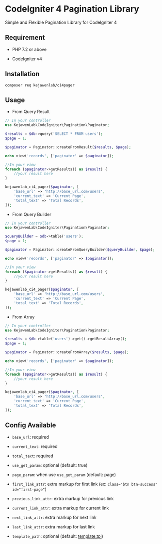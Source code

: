 # CodeIgniter 4 Pagination Library

Simple and Flexible Pagination Library for CodeIgniter 4

## Requirement

* PHP 7.2 or above

* CodeIgniter v4

## Installation

`composer req kejawenlab/ci4pager`

## Usage

* From Query Result

```php
// In your controller
use KejawenLab\CodeIgniter\Pagination\Paginator;

$results = $db->query('SELECT * FROM users');
$page = 1;

$paginator = Paginator::createFromResult($results, $page);

echo view('records', ['paginator' => $paginator]);

//In your view
foreach ($paginator->getResults() as $result) {
    //your result here
}

kejawenlab_ci4_pager($paginator, [
    'base_url' => 'http://base_url.com/users',
    'current_text' => 'Current Page',
    'total_text' => 'Total Records',
]);
```

* From Query Builder

```php
// In your controller
use KejawenLab\CodeIgniter\Pagination\Paginator;

$queryBuilder = $db->table('users');
$page = 1;

$paginator = Paginator::createFromQueryBuilder($queryBuilder, $page);

echo view('records', ['paginator' => $paginator]);

//In your view
foreach ($paginator->getResults() as $result) {
    //your result here
}

kejawenlab_ci4_pager($paginator, [
    'base_url' => 'http://base_url.com/users',
    'current_text' => 'Current Page',
    'total_text' => 'Total Records',
]);
```

* From Array

```php
// In your controller
use KejawenLab\CodeIgniter\Pagination\Paginator;

$results = $db->table('users')->get()->getResultArray();
$page = 1;

$paginator = Paginator::createFromArray($results, $page);

echo view('records', ['paginator' => $paginator]);

//In your view
foreach ($paginator->getResults() as $result) {
    //your result here
}

kejawenlab_ci4_pager($paginator, [
    'base_url' => 'http://base_url.com/users',
    'current_text' => 'Current Page',
    'total_text' => 'Total Records',
]);
```

## Config Available

* `base_url`: required

* `current_text`: required

* `total_text`: required

* `use_get_param`: optional (default: true)

* `page_param`: when use `use_get_param` (default: page)

* `first_link_attr`: extra markup for first link (ex: `class="btn btn-success" id="first-page"`)

* `previous_link_attr`: extra markup for previous link

* `current_link_attr`: extra markup for current link

* `next_link_attr`: extra markup for next link

* `last_link_attr`: extra markup for last link

* `template_path`: optional (default: [template.tpl](src/template.tpl))
